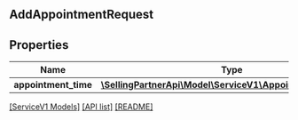 ## AddAppointmentRequest

## Properties

Name | Type | Description | Notes
------------ | ------------- | ------------- | -------------
**appointment_time** | [**\SellingPartnerApi\Model\ServiceV1\AppointmentTimeInput**](AppointmentTimeInput.md) |  |

[[ServiceV1 Models]](../) [[API list]](../../Api) [[README]](../../../README.md)
